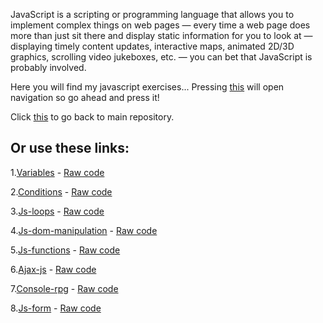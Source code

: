 JavaScript is a scripting or programming language that allows you to implement complex things on web pages — every time a web page does more than just sit there and display static information for you to look at — displaying timely content updates, interactive maps, animated 2D/3D graphics, scrolling video jukeboxes, etc. — you can bet that JavaScript is probably involved.

Here you will find my javascript exercises... Pressing [this]() will open navigation so go ahead and press it!

Click [this]() to go back to main repository.

## Or use these links:

1.[Variables]() - [Raw code]()

2.[Conditions]() - [Raw code]()

3.[Js-loops]() - [Raw code]()

4.[Js-dom-manipulation]() - [Raw code]()

5.[Js-functions]() - [Raw code]()

6.[Ajax-js]() - [Raw code]()

7.[Console-rpg]() - [Raw code]()

8.[Js-form]() - [Raw code]()
	
	
